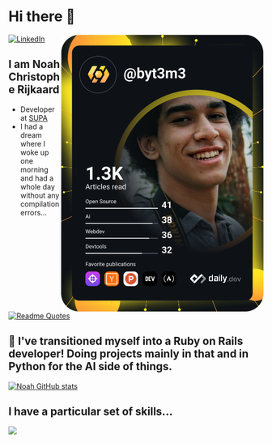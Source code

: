 # Hi there 👋

<div align="left">
  <a href="">
    <img
        src="https://img.shields.io/static/v1?logo=linkedin&style=flat-square&color=0072b1&label=LinkedIn&message=%E2%98%86"
        alt="LinkedIn"
        href="https://www.linkedin.com/in/noah-rijkaard-62837a149/"
      />
  </a>
  <a href="https://app.daily.dev/DailyDevTips" target="_blank">
    <img
      width="400"
      alt="Noah Rijkaard's Dev card"
      align="right"
      src="https://github.com/OriginalByteMe/OriginalByteMe/blob/main/devcard.svg"
    />
  </a>
 </div>
 
 ## I am Noah Christophe Rijkaard
- Developer at [SUPA](https://www.supa.so)
- I had a dream where I woke up one morning and had a whole day without any compilation errors...
  
[![Readme Quotes](https://quotes-github-readme.vercel.app/api?type=vertical&theme=dark)](https://github.com/piyushsuthar/github-readme-quotes)

## 🔭 I've transitioned myself into a Ruby on Rails developer! Doing projects mainly in that and in Python for the AI side of things.
[![Noah GitHub stats](https://github-readme-stats.vercel.app/api?username=OriginalByteMe&theme=dark&show_icons=true)](https://github.com/anuraghazra/github-readme-stats)

<!-- ![Metrics](https://raw.githubusercontent.com/OriginalByteMe/OriginalByteMe/github-metrics/github-metrics.svg)
![Notable contributions](https://raw.githubusercontent.com/OriginalByteMe/OriginalByteMe/github-metrics/notable.svg)
![Achievements](https://raw.githubusercontent.com/OriginalByteMe/OriginalByteMe/github-metrics/achievements.svg) -->


## I have a particular set of skills...
<img src="https://skillicons.dev/icons?i=git,kubernetes,docker,typescript,javascript,react,ruby,rails,python,aws,terraform,bash,cloudflare,linux,mysql,nodejs,postgres&theme=dark&&perline=7" />


<!--
**OriginalByteMe/OriginalByteMe** is a ✨ _special_ ✨ repository because its `README.md` (this file) appears on your GitHub profile.

Here are some ideas to get you started:

- 🔭 I’m currently working on ...
- 🌱 I’m currently learning ...
- 👯 I’m looking to collaborate on ...
- 🤔 I’m looking for help with ...
- 💬 Ask me about ...
- 📫 How to reach me: ...
- 😄 Pronouns: ...
- ⚡ Fun fact: ...
-->
